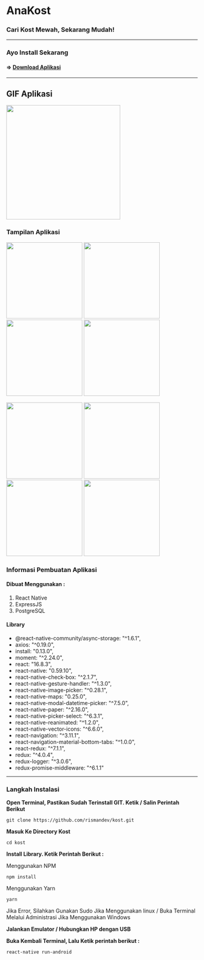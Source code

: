 # AnaKost

### Cari Kost Mewah, Sekarang Mudah!
-----------
### Ayo Install Sekarang

#### => [Download Aplikasi](https://drive.google.com/uc?id=1pOXgfRxLYvXsR1Yl6E-vtjqGNv9ZiHvt)

----------

## GIF Aplikasi
<img src="https://github.com/rismandev/kost/blob/master/src/assets/demo/auth.gif" width="300" alt=""/>

### Tampilan Aplikasi

<p float="left">
  <img src="https://github.com/rismandev/kost/blob/master/src/assets/demo/Beranda.png" width="200" alt=""/>
  <img src="https://github.com/rismandev/kost/blob/master/src/assets/demo/Masuk.png" width="200" alt=""/>
  <img src="https://github.com/rismandev/kost/blob/master/src/assets/demo/Daftar.png" width="200" alt=""/>
  <img src="https://github.com/rismandev/kost/blob/master/src/assets/demo/List.png" width="200" alt=""/>
</p>

<p float="left">
  <img src="https://github.com/rismandev/kost/blob/master/src/assets/demo/List_Pesan.png" width="200" alt=""/>
  <img src="https://github.com/rismandev/kost/blob/master/src/assets/demo/Blocked.png" width="200" alt=""/>
  <img src="https://github.com/rismandev/kost/blob/master/src/assets/demo/Maps.png" width="200" alt=""/>
  <img src="https://github.com/rismandev/kost/blob/master/src/assets/demo/Tambah_Iklan.png" width="200" alt=""/>
</p>

### Informasi Pembuatan Aplikasi
#### Dibuat Menggunakan :
1. React Native
2. ExpressJS
3. PostgreSQL

#### Library
- @react-native-community/async-storage: "^1.6.1",
- axios: "^0.19.0",
- install: "0.13.0",
- moment: "^2.24.0",
- react: "16.8.3",
- react-native: "0.59.10",
- react-native-check-box: "^2.1.7",
- react-native-gesture-handler: "^1.3.0",
- react-native-image-picker: "^0.28.1",
- react-native-maps: "0.25.0",
- react-native-modal-datetime-picker: "^7.5.0",
- react-native-paper: "^2.16.0",
- react-native-picker-select: "^6.3.1",
- react-native-reanimated: "^1.2.0",
- react-native-vector-icons: "^6.6.0",
- react-navigation: "^3.11.1",
- react-navigation-material-bottom-tabs: "^1.0.0",
- react-redux: "^7.1.1",
- redux: "^4.0.4",
- redux-logger: "^3.0.6",
- redux-promise-middleware: "^6.1.1"
----------
### Langkah Instalasi

**Open Terminal, Pastikan Sudah Terinstall GIT. Ketik / Salin Perintah Berikut**

`git clone https://github.com/rismandev/kost.git`

**Masuk Ke Directory Kost**

`cd kost`

**Install Library. Ketik Perintah Berikut :**

Menggunakan NPM

`npm install`

Menggunakan Yarn

`yarn`

Jika Error, Silahkan Gunakan Sudo Jika Menggunakan linux / Buka Terminal Melalui Administrasi Jika Menggunakan Windows

**Jalankan Emulator / Hubungkan HP dengan USB**

**Buka Kembali Terminal, Lalu Ketik perintah berikut :**

`react-native run-android` 

